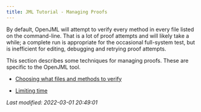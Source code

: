 ```yaml
---
title: JML Tutorial - Managing Proofs
---
```



By default, OpenJML will attempt to verify every method in every file listed on the command-line. 
That is a lot of proof attempts and will likely take a while; a complete run is appropriate for 
the occasional full-system test, but is inefficient for editing, debugging and retrying proof attempts.

This section describes some techniques for managing proofs. These are specific to the OpenJML tool.

* [Choosing what files and methods to verify](MethodSelection)

* [Limiting time](TimeAndErrorLimits)

_Last modified: 2022-03-01 20:49:01_
